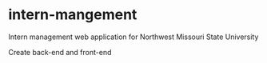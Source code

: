 # intern-mangement
Intern management web application for Northwest Missouri State University 

Create back-end and front-end
